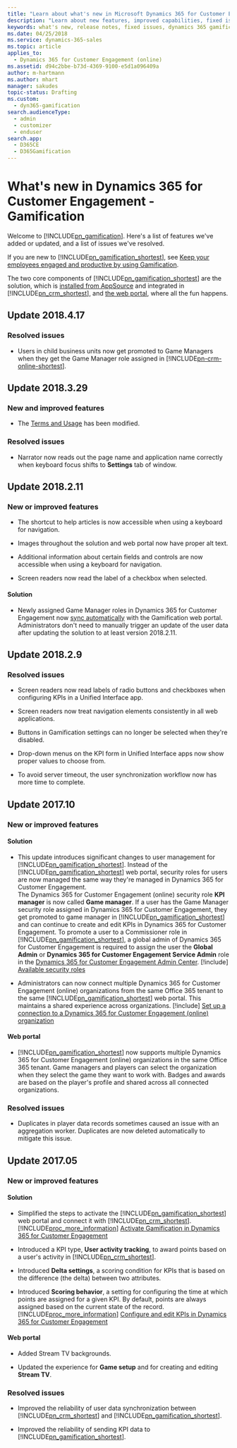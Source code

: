 ```yaml
---
title: "Learn about what's new in Microsoft Dynamics 365 for Customer Engagement - Gamification and the issues addressed by the team. | Microsoft Docs"
description: "Learn about new features, improved capabilities, fixed issues in Dynamics 365 for Customer Engagement - Gamification."
keywords: what's new, release notes, fixed issues, dynamics 365 gamification
ms.date: 04/25/2018
ms.service: dynamics-365-sales
ms.topic: article
applies_to: 
  - Dynamics 365 for Customer Engagement (online)
ms.assetid: d94c2bbe-b73d-4369-9100-e5d1a096409a
author: m-hartmann
ms.author: mhart
manager: sakudes
topic-status: Drafting
ms.custom: 
  - dyn365-gamification
search.audienceType: 
  - admin
  - customizer
  - enduser
search.app: 
  - D365CE
  - D365Gamification
---
```


# What's new in Dynamics 365 for Customer Engagement - Gamification

Welcome to [!INCLUDE[pn_gamification](../includes/pn-gamification.md)]. Here's a list of features we've added or updated, and a list of issues we've resolved.  

If you are new to [!INCLUDE[pn_gamification_shortest](../includes/pn-gamification-shortest.md)], see [Keep your employees engaged and productive by using Gamification](increase-employee-productivity.md).

The two core components of [!INCLUDE[pn_gamification_shortest](../includes/pn-gamification-shortest.md)] are the solution, which is [installed from AppSource](https://go.microsoft.com/fwlink/p/?linkid=830919) and integrated in [!INCLUDE[pn_crm_shortest](../includes/pn-crm-2016-shortest.md)], and [the web portal](https://go.microsoft.com/fwlink/p/?linkid=830344), where all the fun happens.

## Update 2018.4.17 

### Resolved issues

- Users in child business units now get promoted to Game Managers when they get the Game Manager role assigned in [!INCLUDE[pn-crm-online-shortest](../includes/pn-crm-online-shortest.md)].

## Update 2018.3.29

### New and improved features

- The [Terms and Usage](https://go.microsoft.com/fwlink/?linkid=870920) has been modified. 

### Resolved issues

- Narrator now reads out the page name and application name correctly when keyboard focus shifts to **Settings** tab of window.


## Update 2018.2.11

### New or improved features

- The shortcut to help articles is now accessible when using a keyboard for navigation.

- Images throughout the solution and web portal now have proper alt text.

- Additional information about certain fields and controls are now accessible when using a keyboard for navigation.

- Screen readers now read the label of a checkbox when selected.

#### Solution

- Newly assigned Game Manager roles in Dynamics 365 for Customer Engagement now [sync automatically](understand-security-roles.md#available-security-roles) with the Gamification web portal. Administrators don't need to manually trigger an update of the user data after updating the solution to at least version 2018.2.11.

## Update 2018.2.9

### Resolved issues

- Screen readers now read labels of radio buttons and checkboxes when configuring KPIs in a Unified Interface app. 

- Screen readers now treat navigation elements consistently in all web applications.

- Buttons in Gamification settings can no longer be selected when they're disabled.

- Drop-down menus on the KPI form in Unified Interface apps now show proper values to choose from.

- To avoid server timeout, the user synchronization workflow now has more time to complete. 

## Update 2017.10

### New or improved features

#### Solution

- This update introduces significant changes to user management for [!INCLUDE[pn_gamification_shortest](../includes/pn-gamification-shortest.md)]. Instead of the [!INCLUDE[pn_gamification_shortest](../includes/pn-gamification-shortest.md)] web portal, security roles for users are now managed the same way they're managed in Dynamics 365 for Customer Engagement.  
  The Dynamics 365 for Customer Engagement (online) security role **KPI manager** is now called **Game manager**. If a user has the Game Manager security role assigned in Dynamics 365 for Customer Engagement, they get promoted to game manager in [!INCLUDE[pn_gamification_shortest](../includes/pn-gamification-shortest.md)] and can continue to create and edit KPIs in Dynamics 365 for Customer Engagement.
  To promote a user to a Commissioner role in [!INCLUDE[pn_gamification_shortest](../includes/pn-gamification-shortest.md)], a global admin of Dynamics 365 for Customer Engagement is required to assign the user the **Global Admin** or **Dynamics 365 for Customer Engagement Service Admin** role in the [Dynamics 365 for Customer Engagement Admin Center](https://portal.office.com). 
  [!include[](../includes/proc-more-information.md)] [Available security roles](understand-security-roles.md)

- Administrators can now connect multiple Dynamics 365 for Customer Engagement (online) organizations from the same Office 365 tenant to the same [!INCLUDE[pn_gamification_shortest](../includes/pn-gamification-shortest.md)] web portal. This maintains a shared experience across organizations. [!include[](../includes/proc-more-information.md)] [Set up a connection to a Dynamics 365 for Customer Engagement (online) organization](manage-gamification-in-dynamics-365-online.md)


#### Web portal

- [!INCLUDE[pn_gamification_shortest](../includes/pn-gamification-shortest.md)] now supports multiple Dynamics 365 for Customer Engagement (online) organizations in the same Office 365 tenant. Game managers and players can select the organization when they select the game they want to work with. Badges and awards are based on the player's profile and shared across all connected organizations.


### Resolved issues

- Duplicates in player data records sometimes caused an issue with an aggregation worker. Duplicates are now deleted automatically to mitigate this issue.

## Update 2017.05

### New or improved features

#### Solution

- Simplified the steps to activate the [!INCLUDE[pn_gamification_shortest](../includes/pn-gamification-shortest.md)] web portal and connect it with [!INCLUDE[pn_crm_shortest](../includes/pn-crm-2016-shortest.md)]. [!INCLUDE[proc_more_information](../includes/proc-more-information-md.md)]
  [Activate Gamification in Dynamics 365 for Customer Engagement](manage-gamification-in-dynamics-365-online.md)

- Introduced a KPI type, **User activity tracking**, to award points based on a user's activity in [!INCLUDE[pn_crm_shortest](../includes/pn-crm-2016-shortest.md)].

- Introduced **Delta settings**, a scoring condition for KPIs that is based on the difference (the delta) between two attributes.

- Introduced **Scoring behavior**, a setting for configuring the time at which points are assigned for a given KPI. By default, points are always assigned based on the current state of the record. [!INCLUDE[proc_more_information](../includes/proc-more-information-md.md)]
  [Configure and edit KPIs in Dynamics 365 for Customer Engagement](configure-kpis.md)

#### Web portal

- Added Stream TV backgrounds.

- Updated the experience for **Game setup** and for creating and editing **Stream TV**.


### Resolved issues

- Improved the reliability of user data synchronization between [!INCLUDE[pn_crm_shortest](../includes/pn-crm-2016-shortest.md)] and [!INCLUDE[pn_gamification_shortest](../includes/pn-gamification-shortest.md)].

- Improved the reliability of sending KPI data to [!INCLUDE[pn_gamification_shortest](../includes/pn-gamification-shortest.md)].


